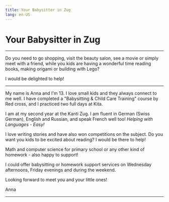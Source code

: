 ```yaml
---
title: Your Babysitter in Zug
lang: en-US
---
```


# Your Babysitter in Zug

---

Do you need to go shopping, visit the beauty salon, see a movie or simply meet with a friend, while you kids are having a wonderful time reading books, making origami or building with Lego? 

I would be delighted to help!

---

My name is Anna and I'm 13.
I love small kids and they always connect to me well.
I have completed a "Babysitting & Child Care Training" course by Red cross, and I practiced two full days at Kita.

I am at my second year at the Kanti Zug.
I am fluent in German (Swiss German), English and Russian, and speak French well too! _Helping with Languages - Easy!_

I love writing stories and have also won competitions on the subject.
Do you want you kids to be excited about reading? I would be there to help!

Math and computer science for primary school or any other kind of homework - also happy to support!

I could offer babysitting or homework support services on Wednesday afternoons, Friday evenings and during the weekend.

Looking forward to meet you and your little ones!

Anna

---
